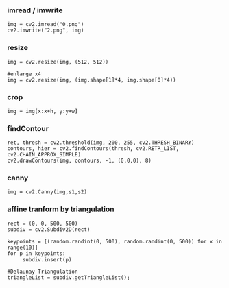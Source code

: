 
### imread / imwrite
```
img = cv2.imread("0.png")
cv2.imwrite("2.png", img)
```

### resize
```
img = cv2.resize(img, (512, 512))

#enlarge x4
img = cv2.resize(img, (img.shape[1]*4, img.shape[0]*4))
```

### crop
```
img = img[x:x+h, y:y+w]
```


### findContour

```
ret, thresh = cv2.threshold(img, 200, 255, cv2.THRESH_BINARY)
contours, hier = cv2.findContours(thresh, cv2.RETR_LIST, cv2.CHAIN_APPROX_SIMPLE)
cv2.drawContours(img, contours, -1, (0,0,0), 8)
```

### canny

`img = cv2.Canny(img,s1,s2)`

### affine tranform by triangulation
```
rect = (0, 0, 500, 500)
subdiv = cv2.Subdiv2D(rect)

keypoints = [(random.randint(0, 500), random.randint(0, 500)) for x in range(10)]
for p in keypoints:
     subdiv.insert(p)

#Delaunay Triangulation
triangleList = subdiv.getTriangleList();

```
